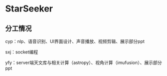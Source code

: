 # StarSeeker

## 分工情况

cyp：nlp、语音识别、UI界面设计、声音播放、视频剪辑、展示部分ppt

sxj：socket编程

yfy：server端天文库与相关计算（astropy）、视角计算（imufusion）、展示部分ppt

